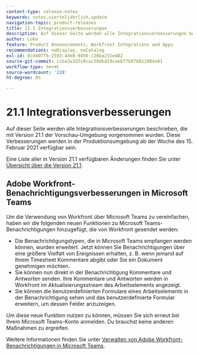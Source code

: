 ```yaml
---
content-type: release-notes
keywords: notes,vierteljährlich,update
navigation-topic: product-releases
title: 21.1 Integrationsverbesserungen
description: Auf dieser Seite werden alle Integrationsverbesserungen beschrieben, die mit Version 21.1 der Vorschau-Umgebung vorgenommen wurden. Diese Verbesserungen werden in der Produktionsumgebung ab der Woche des 15. Februar 2021 verfügbar sein.
author: Luke
feature: Product Announcements, Workfront Integrations and Apps
recommendations: noDisplay, noCatalog
exl-id: 0cd407f6-2593-4de8-9456-c26ba231e482
source-git-commit: ccba3a3d7c0cac50dbd29cae677b076811904a91
workflow-type: tm+mt
source-wordcount: '228'
ht-degree: 0%

---
```


# 21.1 Integrationsverbesserungen

Auf dieser Seite werden alle Integrationsverbesserungen beschrieben, die mit Version 21.1 der Vorschau-Umgebung vorgenommen wurden. Diese Verbesserungen werden in der Produktionsumgebung ab der Woche des 15. Februar 2021 verfügbar sein.

Eine Liste aller in Version 21.1 verfügbaren Änderungen finden Sie unter [Übersicht über die Version 21.1](../../../product-announcements/product-releases/21.1-release-activity/21-1-release-overview.md).

## Adobe Workfront-Benachrichtigungsverbesserungen in Microsoft Teams

Um die Verwendung von Workfront über Microsoft Teams zu vereinfachen, haben wir die folgenden neuen Funktionen zu Microsoft Teams-Benachrichtigungen hinzugefügt, die von Workfront gesendet werden:

* Die Benachrichtigungstypen, die in Microsoft Teams empfangen werden können, wurden erweitert. Jetzt können Sie Benachrichtigungen über eine größere Vielfalt von Ereignissen erhalten, z. B. wenn jemand auf Ihrem Timesheet Kommentare abgibt oder Sie ein Dokument genehmigen möchten.
* Sie können nun direkt in der Benachrichtigung Kommentare und Antworten senden. Ihre Kommentare und Antworten werden in Workfront im Aktualisierungsstream des Arbeitselements angezeigt.
* Sie können die benutzerdefinierten Formulare eines Arbeitselements in der Benachrichtigung sehen und das benutzerdefinierte Formular erweitern, um dessen Felder anzuzeigen.

Um diese neue Funktion nutzen zu können, müssen Sie sich erneut bei Ihrem Microsoft Teams-Konto anmelden. Du brauchst keine anderen Maßnahmen zu ergreifen.

Weitere Informationen finden Sie unter [Verwalten von Adobe Workfront-Benachrichtigungen in Microsoft Teams](../../../workfront-integrations-and-apps/using-workfront-with-microsoft-teams/manage-wf-notifications-approval-requests-ms-teams.md).

